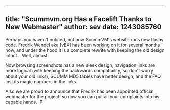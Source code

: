 
---
title: "Scummvm.org Has a Facelift Thanks to New Webmaster"
author: sev
date: 1243085760
---

Perhaps you haven't noticed, but now ScummVM's website runs new flashy code. Fredrik Wendel aka \[vEX\] has been working on it for several months now, and under the hood it is a complete rewrite with keeping the old design intact... Well, almost.

Now browsing screenshots has a new sleek design, navigation links are more logical (with keeping the backwards compatibility, so don't worry about your old links), SCUMM MD5 tables have better design, and the FAQ lost its magic numbers in the links.

Also we are proud to announce that Fredrik has been appointed official webmaster for the project, so now you can put all your complaints into his capable hands. :P
